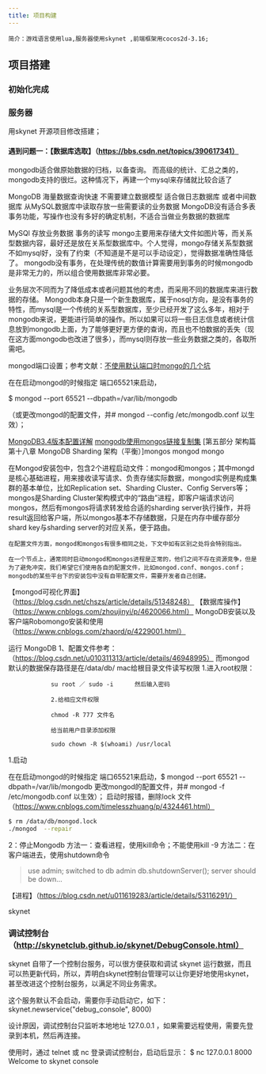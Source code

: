 ```yaml
---
title: 项目构建
---
```

    简介：游戏语言使用lua,服务器使用skynet ,前端框架用cocos2d-3.16;

## 项目搭建

### 初始化完成

### 服务器

用skynet 开源项目修改搭建；

#### 遇到问题一：【数据库选取】（https://bbs.csdn.net/topics/390617341）
mongodb适合做原始数据的归档，以备查询。
而高级的统计、汇总之类的，mongodb支持的很烂。这种情况下，再建一个mysql来存储就比较合适了

MongoDB 海量数据查询快速 不需要建立数据模型 
   适合做日志数据库
   或者中间数据库 从MySQL数据库中读取存放一些需要读的业务数据 
 MongoDB没有适合多表事务功能，写操作也没有多好的确定机制，不适合当做业务数据的数据库

MySQl 存放业务数据 事务的读写
mongo主要用来存储大文件如图片等，而关系型数据内容，最好还是放在关系型数据库中。个人觉得，mongo存储关系型数据不如mysql好，没有了约束（不知道是不是可以手动设定），觉得数据准确性降低了。
mongodb没有事务，在处理传统的数值计算需要用到事务的时候mongodb是非常无力的，所以组合使用数据库非常必要。

业务层次不同而为了降低成本或者问题其他的考虑，而采用不同的数据库来进行数据的存储。
Mongodb本身只是一个新生数据库，属于nosql方向，是没有事务的特性，而mysql是一个传统的关系型数据库，至少已经开发了这么多年，相对于mongodb来说，更能进行简单的操作。所以如果可以将一些日志信息或者统计信息放到mongodb上面，为了能够更好更方便的查询，而且也不怕数据的丢失（现在这方面mongodb也改进了很多），而mysql则存放一些业务数据之类的，各取所需吧。

mongod端口设置；参考文献：[不使用默认端口时mongo的几个坑](https://blog.csdn.net/enweitech/article/details/78646946)

在在启动mongod的时候指定 端口65521来启动，

$ mongod --port 65521 --dbpath=/var/lib/mongodb

（或更改mongod的配置文件，并# mongod --config /etc/mongodb.conf 以生效）；

[MongoDB3.4版本配置详解](https://blog.csdn.net/sun491922556/article/details/74973191)
[mongodb使用mongos链接复制集](https://www.cnblogs.com/shengdimaya/p/6813254.html)
[第五部分 架构篇 第十八章 MongoDB Sharding 架构（平衡）]mongos  mongod  mongo

  在Mongod安装包中，包含2个进程启动文件：mongod和mongos；其中mongd是核心基础进程，用来接收读写请求、负责存储实际数据，mongod实例是构成集群的基本单位，比如Replication set、Sharding Cluster、Config Servers等；mongos是Sharding Cluster架构模式中的“路由”进程，即客户端请求访问mongos，然后有mongos将请求转发给合适的sharding server执行操作，并将result返回给客户端，所以mongos基本不存储数据，只是在内存中缓存部分shard key与sharding server的对应关系，便于路由。

 

    在配置文件方面，mongod和mongos有很多相同之处，下文中如有区别之处将会特别指出。

    在一个节点上，通常同时启动mongod和mongos进程是正常的，他们之间不存在资源竞争，但是为了避免冲突，我们希望它们使用各自的配置文件，比如mongod.conf、mongos.conf；mongodb的某些平台下的安装包中没有自带配置文件，需要开发者自己创建。

   【mongod可视化界面】 （https://blog.csdn.net/chszs/article/details/51348248）
   【数据库操作】（https://www.cnblogs.com/zhoujinyi/p/4620066.html）
   MongoDB安装以及客户端Robomongo安装和使用（https://www.cnblogs.com/zhaord/p/4229001.html）

   运行 MongoDB
1、配置文件参考：（https://blog.csdn.net/u010311313/article/details/46948995） 而mongod 默认的数据保存路径是在/data/db/
  mac给根目录文件读写权限
                1.进入root权限：

                su root ／ sudo -i      然后输入密码

                2.给相应文件权限

                chmod -R 777 文件名

                给当前用户目录添加权限

                sudo chown -R $(whoami) /usr/local

1.启动

在在启动mongod的时候指定 端口65521来启动，$ mongod --port 65521 --dbpath=/var/lib/mongodb
更改mongod的配置文件，并# mongod -f /etc/mongodb.conf 以生效）；
启动时报错，删除lock 文件（https://www.cnblogs.com/timelesszhuang/p/4324461.html）


``` bash
$ rm /data/db/mongod.lock
./mongod  --repair
```



   2：停止Mongodb
方法一：查看进程，使用kill命令；不能使用kill -9
方法二：在客户端进去，使用shutdown命令
> use admin;
switched to db admin
> db.shutdownServer();
server should be down...

【进程】（https://blog.csdn.net/u011619283/article/details/53116291/）


skynet 
 

### 调试控制台    （http://skynetclub.github.io/skynet/DebugConsole.html）
 skynet 自带了一个控制台服务，可以很方便获取和调试 skynet 运行数据，而且可以热更新代码，所以，弄明白skynet控制台管理可以让你更好地使用skynet，甚至改进这个控制台服务，以满足不同业务需求。

这个服务默认不会启动，需要你手动启动它，如下：
skynet.newservice("debug_console", 8000)

设计原因，调试控制台只监听本地地址 127.0.0.1 ，如果需要远程使用，需要先登录到本机，然后再连接。

使用时，通过 telnet 或 nc 登录调试控制台，启动后显示：
$ nc 127.0.0.1 8000
Welcome to skynet console
